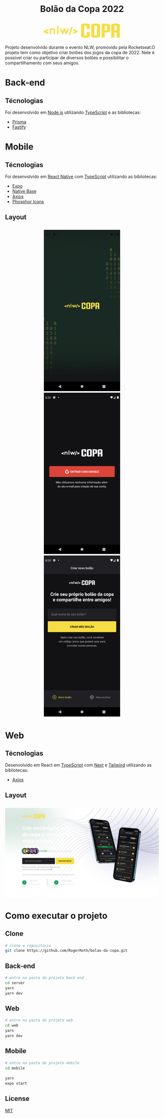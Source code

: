 <h1 align="center">
Bolão da Copa 2022
</h1>

<h2 align="center">
    <img alt="eSports" title="#eSports" src="/images/logo.png" width="250px" />
</h2>

Projeto desenvolvido durante o evento NLW, promovido pela Rocketseat.O projeto tem como objetivo criar bolões dos jogos da copa de 2022. Nele é possível criar ou participar de diversos bolões e possibilitar o compartilhamento com seus amigos.

# Back-end

## Técnologias

Foi desenvolvido em [Node.js](https://nodejs.org/en/) utilizando [TypeScript](https://www.typescriptlang.org/) e as bibliotecas:
- [Prisma](https://www.prisma.io/)
- [Fastify](https://www.fastify.io/)

# Mobile

## Técnologias

Foi desenvolvido em [React Native](https://reactnative.dev/) com [TypeScript](https://www.typescriptlang.org/) utilizando as bibliotecas:
- [Expo](https://expo.dev/)
- [Native Base](https://nativebase.io/)
- [Axios](https://axios-http.com/ptbr/docs/intro)
- [Phosphor Icons](https://phosphoricons.com/)

## Layout
<h2 align="center">
    <img alt="tela_mobile_0" title="#mobile_0" src="/images/mobile_0.png" width="250px" />
    <img alt="tela_mobile_1" title="#mobile_1" src="/images/mobile_1.png" width="250px" />
    <img alt="tela_mobile_2" title="#mobile_2" src="/images/mobile_2.png" width="250px" />
</h2>

# Web

## Técnologias

Desenvolvido em React em [TypeScript](https://www.typescriptlang.org/) com [Next](https://nextjs.org/docs) e [Tailwind](https://tailwindcss.com/) utilizando as bibliotecas:
- [Axios](https://axios-http.com/ptbr/docs/intro)


## Layout
<h2 align="center">
    <img alt="tela_web_0" title="#web_0" src="/images/web_0.png" width="750px" />
</h2>


# Como executar o projeto

## Clone

```bash
# clone o repositório
git clone https://github.com/RogerRoth/bolao-da-copa.git
```

## Back-end

```bash
# entre na pasta do projeto back end
cd server
yarn
yarn dev
```

## Web

```bash
# entre na pasta do projeto web
cd web
yarn
yarn dev
```

## Mobile

```bash
# entre na pasta do projeto mobile
cd mobile

yarn
expo start
```

## License

[MIT](LICENSE.md)